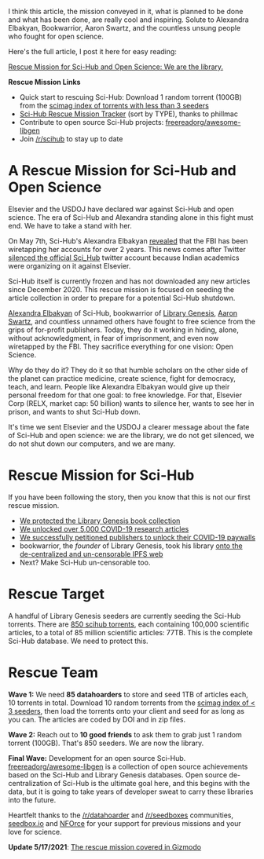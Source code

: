 I think this article, the mission conveyed in it, what is planned to be done and what has been done, are really cool and inspiring. Solute to Alexandra Elbakyan, Bookwarrior, Aaron Swartz, and the countless unsung people who fought for open science.

Here's the full article, I post it here for easy reading:

[Rescue Mission for Sci-Hub and Open Science: We are the library.](https://old.reddit.com/r/DataHoarder/comments/nc27fv/rescue_mission_for_scihub_and_open_science_we_are/)

**Rescue Mission Links**

- Quick start to rescuing Sci-Hub: Download 1 random torrent (100GB) from the [scimag index of torrents with less than 3 seeders](https://phillm.net/torrent-health-frontend/seeds-needed-scimag.php)
- [Sci-Hub Rescue Mission Tracker](https://phillm.net/torrent-health-frontend/stats-scimag-table.php) (sort by TYPE), thanks to phillmac
- Contribute to open source Sci-Hub projects: [freereadorg/awesome-libgen](https://github.com/freereadorg/awesome-libgen)
- Join [/r/scihub](https://old.reddit.com/r/scihub) to stay up to date

# A Rescue Mission for Sci-Hub and Open Science

Elsevier and the USDOJ have declared war against Sci-Hub and open science. The era of Sci-Hub and Alexandra standing alone in this fight must end. We have to take a stand with her.

On May 7th, Sci-Hub's Alexandra Elbakyan [revealed](https://twitter.com/ringo_ring/status/1390782451140767749) that the FBI has been wiretapping her accounts for over 2 years. This news comes after Twitter [silenced the official Sci_Hub](https://www.theverge.com/2021/1/8/22220738/twitter-sci-hub-suspended-indian-court-case) twitter account because Indian academics were organizing on it against Elsevier.

Sci-Hub itself is currently frozen and has not downloaded any new articles since December 2020. This rescue mission is focused on seeding the article collection in order to prepare for a potential Sci-Hub shutdown.

[Alexandra Elbakyan](https://en.wikipedia.org/wiki/Alexandra_Elbakyan) of Sci-Hub, bookwarrior of [Library Genesis](https://libgen.fun/), [Aaron Swartz](https://en.wikipedia.org/wiki/Aaron_Swartz), and countless unnamed others have fought to free science from the grips of for-profit publishers. Today, they do it working in hiding, alone, without acknowledgment, in fear of imprisonment, and even now wiretapped by the FBI. They sacrifice everything for one vision: Open Science.

Why do they do it? They do it so that humble scholars on the other side of the planet can practice medicine, create science, fight for democracy, teach, and learn. People like Alexandra Elbakyan would give up their personal freedom for that one goal: to free knowledge. For that, Elsevier Corp (RELX, market cap: 50 billion) wants to silence her, wants to see her in prison, and wants to shut Sci-Hub down.

It's time we sent Elsevier and the USDOJ a clearer message about the fate of Sci-Hub and open science: we are the library, we do not get silenced, we do not shut down our computers, and we are many.

# Rescue Mission for Sci-Hub

If you have been following the story, then you know that this is not our first rescue mission.

- [We protected the Library Genesis book collection](https://www.vice.com/en/article/pa7jxb/archivists-are-trying-to-make-sure-a-pirate-bay-of-science-never-goes-down)
- [We unlocked over 5,000 COVID-19 research articles](https://www.vice.com/en/article/z3b3v5/archivists-are-bypassing-paywalls-to-share-studies-about-coronaviruses)
- [We successfully petitioned publishers to unlock their COVID-19 paywalls](https://www.reddit.com/r/Coronavirus/comments/feo68j/humanity_wins_our_fight_to_unlock_32544_covid19/)
- bookwarrior, the *founder* of Library Genesis, took his library [onto the de-centralized and un-censorable IPFS web](http://libgen.fun/)
- Next? Make Sci-Hub un-censorable too.

# Rescue Target

A handful of Library Genesis seeders are currently seeding the Sci-Hub torrents. There are [850 scihub torrents](http://libgen.rs/scimag/repository_torrent/), each containing 100,000 scientific articles, to a total of 85 million scientific articles: 77TB. This is the complete Sci-Hub database. We need to protect this.

# Rescue Team

**Wave 1:** We need **85 datahoarders** to store and seed 1TB of articles each, 10 torrents in total. Download 10 random torrents from the [scimag index of < 3 seeders](https://phillm.net/torrent-health-frontend/seeds-needed-scimag.php), then load the torrents onto your client and seed for as long as you can. The articles are coded by DOI and in zip files.

**Wave 2:** Reach out to **10 good friends** to ask them to grab just 1 random torrent (100GB). That's 850 seeders. We are now the library.

**Final Wave:** Development for an open source Sci-Hub. [freereadorg/awesome-libgen](https://github.com/freereadorg/awesome-libgen) is a collection of open source achievements based on the Sci-Hub and Library Genesis databases. Open source de-centralization of Sci-Hub is the ultimate goal here, and this begins with the data, but it is going to take years of developer sweat to carry these libraries into the future.

Heartfelt thanks to the [/r/datahoarder](https://old.reddit.com/r/datahoarder) and [/r/seedboxes](https://old.reddit.com/r/seedboxes) communities, [seedbox.io](https://seedbox.io/) and [NFOrce](https://www.nforce.com/) for your support for previous missions and your love for science.

**Update 5/17/2021**: [The rescue mission covered in Gizmodo](https://gizmodo.com/archivists-want-to-make-sci-hub-un-censorable-1846898276)
